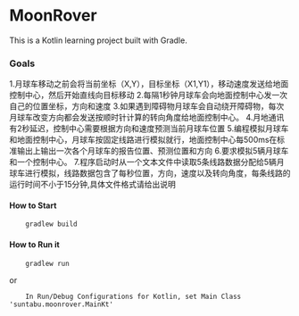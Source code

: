 # MoonRover
This is a Kotlin learning project built with Gradle.

### Goals
1.月球车移动之前会将当前坐标（X,Y），目标坐标（X1,Y1），移动速度发送给地面控制中心，然后开始直线向目标移动
2.每隔1秒钟月球车会向地面控制中心发一次自己的位置坐标，方向和速度
3.如果遇到障碍物月球车会自动绕开障碍物，每次月球车改变方向都会发送按顺时针计算的转向角度给地面控制中心。
4.月地通讯有2秒延迟，控制中心需要根据方向和速度预测当前月球车位置
5.编程模拟月球车和地面控制中心，月球车按固定线路进行模拟就行，地面控制中心每500ms在标准输出上输出一次各个月球车的报告位置、预测位置和方向
6.要求模拟5辆月球车和一个控制中心。
7.程序启动时从一个文本文件中读取5条线路数据分配给5辆月球车进行模拟，线路数据包含了每秒位置，方向，速度以及转向角度，每条线路的运行时间不小于15分钟,具体文件格式请给出说明

#### How to Start
``` gradle
	gradlew build
```


#### How to Run it
``` gradle
	gradlew run

```
or
```
	In Run/Debug Configurations for Kotlin, set Main Class 'suntabu.moonrover.MainKt' 
```
